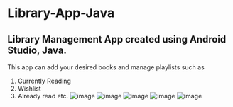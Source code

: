 # Library-App-Java
## Library Management App created using Android Studio, Java.
This app can add your desired books and manage playlists such as
1. Currently Reading
2. Wishlist
3. Already read etc.
![image](https://github.com/ZeltraX007/Library-App-Java/assets/74448579/1dc5e30e-1fc8-4b51-9e7b-44fc550e6b90)
![image](https://github.com/ZeltraX007/Library-App-Java/assets/74448579/6b36c387-3b85-4806-8c4e-ff696168e58d)
![image](https://github.com/ZeltraX007/Library-App-Java/assets/74448579/3d908ece-1897-41a2-a0fc-310031677f2b)
![image](https://github.com/ZeltraX007/Library-App-Java/assets/74448579/d8be0e65-7d88-4e55-a15b-b27eb92f1201)
![image](https://github.com/ZeltraX007/Library-App-Java/assets/74448579/454488d3-dfe0-44f5-8d7b-ea958dd6198a)
